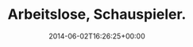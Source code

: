 ---
retweeted: false
source: <a href="http://mvilla.it/fenix" rel="nofollow">Fenix for Android</a>
entities:
  user_mentions: []
  urls: []
  symbols: []
  media:
  - expanded_url: https://twitter.com/bascht/status/473500895104475136/photo/1
    indices:
    - '27'
    - '49'
    url: http://t.co/JhB38WGsi6
    media_url: http://pbs.twimg.com/media/BpI2jiKIUAAyStf.jpg
    id_str: '473500894919938048'
    id: '473500894919938048'
    media_url_https: https://pbs.twimg.com/media/BpI2jiKIUAAyStf.jpg
    sizes:
      small:
        w: '680'
        h: '510'
        resize: fit
      thumb:
        w: '150'
        h: '150'
        resize: crop
      large:
        w: '1032'
        h: '774'
        resize: fit
      medium:
        w: '1032'
        h: '774'
        resize: fit
    type: photo
    display_url: pic.twitter.com/JhB38WGsi6
  hashtags: []
display_text_range:
- '0'
- '49'
favorite_count: '0'
id_str: '473500895104475136'
truncated: false
retweet_count: '0'
id: '473500895104475136'
possibly_sensitive: false
created_at: Mon Jun 02 16:26:25 +0000 2014
favorited: false
full_text: Arbeitslose, Schauspieler.
lang: de
extended_entities:
  media:
  - expanded_url: https://twitter.com/bascht/status/473500895104475136/photo/1
    indices:
    - '27'
    - '49'
    url: http://t.co/JhB38WGsi6
    media_url: http://pbs.twimg.com/media/BpI2jiKIUAAyStf.jpg
    id_str: '473500894919938048'
    id: '473500894919938048'
    media_url_https: https://pbs.twimg.com/media/BpI2jiKIUAAyStf.jpg
    sizes:
      small:
        w: '680'
        h: '510'
        resize: fit
      thumb:
        w: '150'
        h: '150'
        resize: crop
      large:
        w: '1032'
        h: '774'
        resize: fit
      medium:
        w: '1032'
        h: '774'
        resize: fit
    type: photo
    display_url: pic.twitter.com/JhB38WGsi6
tags:
- pesos:twitter
date: '2014-06-02T16:26:25+00:00'
src: https://twitter.com/bascht/status/473500895104475136
original_url: https://twitter.com/bascht/status/473500895104475136
type: twitter_tweet
media_url: https://img.bascht.com/twitter/pbs.twimg.com/media/BpI2jiKIUAAyStf.jpg
text: Arbeitslose, Schauspieler.
title: Arbeitslose, Schauspieler.

---